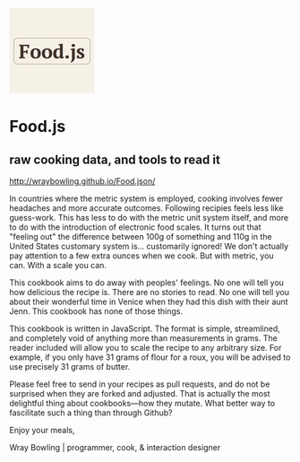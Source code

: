 ![Image Food.js](food.js.png)

# Food.js
## raw cooking data, and tools to read it

http://wraybowling.github.io/Food.json/

In countries where the metric system is employed, cooking involves fewer headaches and more accurate outcomes. Following recipies feels less like guess-work. This has less to do with the metric unit system itself, and more to do with the introduction of electronic food scales. It turns out that "feeling out" the difference between 100g of something and 110g in the United States customary system is... customarily ignored! We don't actually pay attention to a few extra ounces when we cook. But with metric, you can. With a scale you can.

This cookbook aims to do away with peoples' feelings. No one will tell you how delicious the recipe is. There are no stories to read. No one will tell you about their wonderful time in Venice when they had this dish with their aunt Jenn. This cookbook has none of those things.

This cookbook is written in JavaScript. The format is simple, streamlined, and completely void of anything more than measurements in grams. The reader included will allow you to scale the recipe to any arbitrary size. For example, if you only have 31 grams of flour for a roux, you will be advised to use precisely 31 grams of butter.

Please feel free to send in your recipes as pull requests, and do not be surprised when they are forked and adjusted. That is actually the most delightful thing about cookbooks—how they mutate. What better way to fascilitate such a thing than through Github?



Enjoy your meals,


Wray Bowling | programmer, cook, & interaction designer
